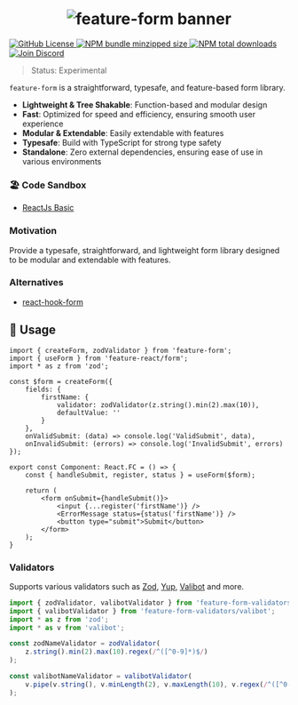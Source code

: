 <h1 align="center">
    <img src="https://raw.githubusercontent.com/inbeta-group/monorepo/develop/packages/feature-form/.github/banner.svg" alt="feature-form banner">
</h1>

<p align="left">
    <a href="https://github.com/inbeta-group/monorepo/blob/develop/LICENSE">
        <img src="https://img.shields.io/github/license/inbeta-group/monorepo.svg?label=license&style=flat&colorA=293140&colorB=F0E81A" alt="GitHub License"/>
    </a>
    <a href="https://www.npmjs.com/package/feature-form">
        <img src="https://img.shields.io/bundlephobia/minzip/feature-form.svg?label=minzipped%20size&style=flat&colorA=293140&colorB=F0E81A" alt="NPM bundle minzipped size"/>
    </a>
    <a href="https://www.npmjs.com/package/feature-form">
        <img src="https://img.shields.io/npm/dt/feature-form.svg?label=downloads&style=flat&colorA=293140&colorB=F0E81A" alt="NPM total downloads"/>
    </a>
    <a href="https://dyn.art/s/discord/?source=inbeta-group-readme">
        <img src="https://img.shields.io/discord/795291052897992724.svg?label=&logo=discord&logoColor=000000&color=293140&labelColor=F0E81A" alt="Join Discord"/>
    </a>
</p>

> Status: Experimental

`feature-form` is a straightforward, typesafe, and feature-based form library.

- **Lightweight & Tree Shakable**: Function-based and modular design
- **Fast**: Optimized for speed and efficiency, ensuring smooth user experience
- **Modular & Extendable**: Easily extendable with features
- **Typesafe**: Build with TypeScript for strong type safety
- **Standalone**: Zero external dependencies, ensuring ease of use in various environments

### 🏖️ Code Sandbox
- [ReactJs Basic](https://codesandbox.io/p/sandbox/basic-c4gd3t)

### Motivation

Provide a typesafe, straightforward, and lightweight form library designed to be modular and extendable with features.

### Alternatives
- [react-hook-form](https://github.com/react-hook-form/react-hook-form)

## 📖 Usage

```tsx
import { createForm, zodValidator } from 'feature-form';
import { useForm } from 'feature-react/form';
import * as z from 'zod';

const $form = createForm({
    fields: {
        firstName: {
            validator: zodValidator(z.string().min(2).max(10)),
            defaultValue: ''
        }
    },
    onValidSubmit: (data) => console.log('ValidSubmit', data),
    onInvalidSubmit: (errors) => console.log('InvalidSubmit', errors)
});

export const Component: React.FC = () => {
    const { handleSubmit, register, status } = useForm($form);

    return (
        <form onSubmit={handleSubmit()}>
            <input {...register('firstName')} />
            <ErrorMessage status={status('firstName')} />
            <button type="submit">Submit</button>
        </form>
    );
}
```

### Validators

Supports various validators such as [Zod](https://github.com/colinhacks/zod), [Yup](https://github.com/jquense/yup), [Valibot](https://github.com/fabian-hiller/valibot) and more.

```ts
import { zodValidator, valibotValidator } from 'feature-form-validators/zod';
import { valibotValidator } from 'feature-form-validators/valibot';
import * as z from 'zod';
import * as v from 'valibot';

const zodNameValidator = zodValidator(
    z.string().min(2).max(10).regex(/^([^0-9]*)$/)
);

const valibotNameValidator = valibotValidator(
    v.pipe(v.string(), v.minLength(2), v.maxLength(10), v.regex(/^([^0-9]*)$/))
);
```